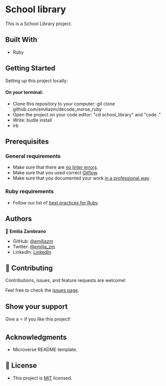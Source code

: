 # School library
This is a School Library project.


## Built With

- Ruby

## Getting Started

Setting up this project locally:
#### On your terminal:
- Clone this repository to your computer: git clone github.com/emiliazm/decode_morse_ruby
- Open the project on your code editor: "cd school_library" and "code ."
- Write: budle install
- irb

## Prerequisites

### General requirements
- Make sure that there are [no linter errors](https://github.com/microverseinc/linters-config).
- Make sure that you used correct [Gitflow](https://github.com/microverseinc/curriculum-transversal-skills/blob/main/git-github/articles/gitflow.md).
- Make sure that you documented your work [in a professional way](https://github.com/microverseinc/curriculum-transversal-skills/blob/main/documentation/articles/professional_repo_rules.md).

### Ruby requirements
- Follow our list of [best practices for Ruby](https://github.com/microverseinc/curriculum-ruby/blob/main/articles/ruby_best_practices.md).


## Authors

👤 **Emilia Zambrano**

- GitHub: [@emiliazm](https://github.com/emiliazm)
- Twitter: [@emilia_zm](https://twitter.com/emilia_zm)
- LinkedIn: [LinkedIn](https://www.linkedin.com/in/emilia-zambrano-montero-aa30a611b/)


## 🤝 Contributing

Contributions, issues, and feature requests are welcome!

Feel free to check the [issues page](https://github.com/Trictonicmp/decode_morse_ruby/issues).

## Show your support

Give a ⭐️ if you like this project!

## Acknowledgments

- Microverse README template.

## 📝 License

- This project is [MIT](./MIT.md) licensed.
